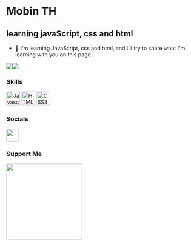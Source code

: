 Mobin TH
===============================

learning javaScript, css and html
-----------------------------

*   🤝 I'm learning JavaScript, css and html, and I'll try to share what I'm learning with you on this page

<a href="https://www.twitter.com/mo6in1" target="_blank" rel="noreferrer"><img
                  src="https://img.shields.io/twitter/follow/mo6in1?logo=twitter&style=for-the-badge&color=0891b2&labelColor=1c1917"
                /></a><a href="https://www.github.com/mo61n" target="_blank" rel="noreferrer"><img
                  src="https://img.shields.io/github/followers/mo61n?logo=github&style=for-the-badge&color=0891b2&labelColor=1c1917" /></a>
                  
### Skills
<p align="left">
<a href="https://developer.mozilla.org/en-US/docs/Web/JavaScript" target="_blank" rel="noreferrer"><img src="https://raw.githubusercontent.com/danielcranney/readme-generator/main/public/icons/skills/javascript-colored.svg" width="36" height="36" alt="Javascript" /></a>
  <a href="https://developer.mozilla.org/en-US/docs/Glossary/HTML5" target="_blank" rel="noreferrer"><img src="https://raw.githubusercontent.com/danielcranney/readme-generator/main/public/icons/skills/html5-colored.svg" width="36" height="36" alt="HTML5" /></a>
    <a href="https://developer.mozilla.org/en-US/docs/Web/CSS" target="_blank" rel="noreferrer"><img src="https://raw.githubusercontent.com/danielcranney/readme-generator/main/public/icons/skills/css3-colored.svg" width="36" height="36" alt="CSS3" /></a>
</p>
                    
### Socials
                  
<p align="left">
    <a href="https://www.instagram.com/mo.bin5092in" target="_blank" rel="noreferrer"><img src="https://raw.githubusercontent.com/danielcranney/readme-generator/main/public/icons/socials/instagram.svg" width="32" height="32" /></a>


### Support Me
<a href="https://www.buymeacoffee.com/mo6in?new=1"><img src="https://cdn.buymeacoffee.com/buttons/v2/default-yellow.png" width="200" /></a>
